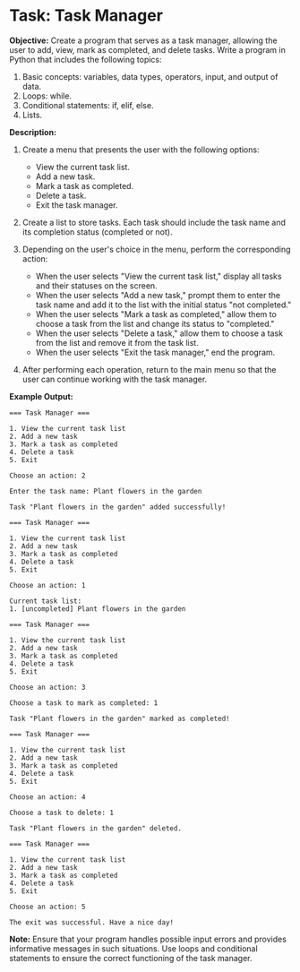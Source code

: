 # Task: Task Manager

**Objective:** Create a program that serves as a task manager, allowing the user to add, view, mark as completed, and delete tasks. Write a program in Python that includes the following topics:

1. Basic concepts: variables, data types, operators, input, and output of data.
2. Loops: while.
3. Conditional statements: if, elif, else.
4. Lists.

**Description:**
1. Create a menu that presents the user with the following options:
   - View the current task list.
   - Add a new task.
   - Mark a task as completed.
   - Delete a task.
   - Exit the task manager.

2. Create a list to store tasks. Each task should include the task name and its completion status (completed or not).

3. Depending on the user's choice in the menu, perform the corresponding action:
   - When the user selects "View the current task list," display all tasks and their statuses on the screen.
   - When the user selects "Add a new task," prompt them to enter the task name and add it to the list with the initial status "not completed."
   - When the user selects "Mark a task as completed," allow them to choose a task from the list and change its status to "completed."
   - When the user selects "Delete a task," allow them to choose a task from the list and remove it from the task list.
   - When the user selects "Exit the task manager," end the program.

4. After performing each operation, return to the main menu so that the user can continue working with the task manager.

**Example Output:**
```
=== Task Manager ===

1. View the current task list
2. Add a new task
3. Mark a task as completed
4. Delete a task
5. Exit

Choose an action: 2

Enter the task name: Plant flowers in the garden

Task "Plant flowers in the garden" added successfully!

=== Task Manager ===

1. View the current task list
2. Add a new task
3. Mark a task as completed
4. Delete a task
5. Exit

Choose an action: 1

Current task list:
1. [uncompleted] Plant flowers in the garden

=== Task Manager ===

1. View the current task list
2. Add a new task
3. Mark a task as completed
4. Delete a task
5. Exit

Choose an action: 3

Choose a task to mark as completed: 1

Task "Plant flowers in the garden" marked as completed!

=== Task Manager ===

1. View the current task list
2. Add a new task
3. Mark a task as completed
4. Delete a task
5. Exit

Choose an action: 4

Choose a task to delete: 1

Task "Plant flowers in the garden" deleted.

=== Task Manager ===

1. View the current task list
2. Add a new task
3. Mark a task as completed
4. Delete a task
5. Exit

Choose an action: 5

The exit was successful. Have a nice day!
```

**Note:**
Ensure that your program handles possible input errors and provides informative messages in such situations. Use loops and conditional statements to ensure the correct functioning of the task manager.
